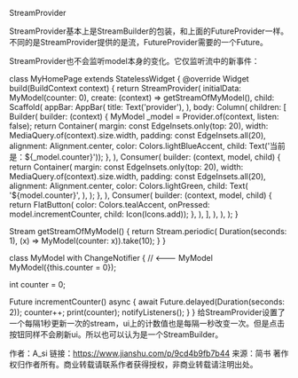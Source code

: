 StreamProvider

StreamProvider基本上是StreamBuilder的包装，和上面的FutureProvider一样。不同的是StreamProvider提供的是流，FutureProvider需要的一个Future。

StreamProvider也不会监听model本身的变化。它仅监听流中的新事件：

class MyHomePage extends StatelessWidget {
  @override
  Widget build(BuildContext context) {
    return StreamProvider(
      initialData: MyModel(counter: 0),
      create: (context) => getStreamOfMyModel(),
      child: Scaffold(
        appBar: AppBar(
          title: Text('provider'),
        ),
        body: Column(
          children: <Widget>[
            Builder(
              builder: (context) {
                MyModel _model = Provider.of<MyModel>(context, listen: false);
                return Container(
                    margin: const EdgeInsets.only(top: 20),
                    width: MediaQuery.of(context).size.width,
                    padding: const EdgeInsets.all(20),
                    alignment: Alignment.center,
                    color: Colors.lightBlueAccent,
                    child: Text('当前是：${_model.counter}'));
              },
            ),
            Consumer<MyModel>(
              builder: (context, model, child) {
                return Container(
                  margin: const EdgeInsets.only(top: 20),
                  width: MediaQuery.of(context).size.width,
                  padding: const EdgeInsets.all(20),
                  alignment: Alignment.center,
                  color: Colors.lightGreen,
                  child: Text(
                    '${model.counter}',
                  ),
                );
              },
            ),
            Consumer<MyModel>(
              builder: (context, model, child) {
                return FlatButton(
                    color: Colors.tealAccent,
                    onPressed: model.incrementCounter,
                    child: Icon(Icons.add));
              },
            ),
          ],
        ),
      ),
    );
  }

  Stream<MyModel> getStreamOfMyModel() {
    return Stream<MyModel>.periodic(
        Duration(seconds: 1), (x) => MyModel(counter: x)).take(10);
  }
}

class MyModel with ChangeNotifier {
  //                                               <--- MyModel
  MyModel({this.counter = 0});

  int counter = 0;

  Future<void> incrementCounter() async {
    await Future.delayed(Duration(seconds: 2));
    counter++;
    print(counter);
    notifyListeners();
  }
}
给StreamProvider设置了一个每隔1秒更新一次的stream，ui上的计数值也是每隔一秒改变一次。但是点击按钮同样不会刷新ui。所以也可以认为是一个StreamBuilder。



作者：A_si
链接：https://www.jianshu.com/p/9cd4b9fb7b44
来源：简书
著作权归作者所有。商业转载请联系作者获得授权，非商业转载请注明出处。